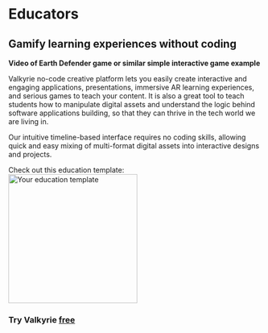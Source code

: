 # Educators
## Gamify learning experiences without coding

**Video of Earth Defender game or similar simple interactive game example**

Valkyrie no-code creative platform lets you easily create interactive and engaging applications, presentations, immersive AR learning experiences, and serious games to teach your content. It is also a great tool to teach students how to manipulate digital assets and understand the logic behind software applications building, so that they can thrive in the tech world we are living in.  

Our intuitive timeline-based interface requires no coding skills, allowing quick and easy mixing of multi-format digital assets into interactive designs and projects.  

Check out this education template:  
<a href="https://www.talansoft.com/md/docs/VlkSamples/ar-education"><img src= "https://cdn2.talansoft.com/ftp/img/www/Education-1600x1200.jpg" alt="Your education template" width="256"></a>  
### Try Valkyrie [**free**](https://www.talansoft.com/vlk/downloads)  